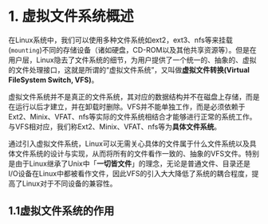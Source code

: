 # 1. 虚拟文件系统概述

在Linux系统中，我们可以使用多种文件系统如ext2，ext3、nfs等来挂载(`mounting`)不同的存储设备（诸如硬盘，CD-ROM以及其他共享资源等）。但是在用户层，Linux隐去了文件系统的细节，为用户提供了一个统一的、抽象的、虚拟的文件处理接口，这就是所谓的“虚拟文件系统”，又叫做**虚拟文件转换(Virtual FileSystem Switch, VFS)**。

虚拟文件系统并不是真正的文件系统，其对应的数据结构并不在磁盘上存储，而是在运行以后才建立，并在卸载时删除。VFS并不能单独工作，而是必须依赖于Ext2、Minix、VFAT、nfs等实际的文件系统相结合才能够进行正常的系统工作。与VFS相对应，我们称Ext2、Minix、VFAT、nfs等为**具体文件系统**。

通过引入虚拟文件系统，Linux可以无需关心具体的文件属于什么文件系统以及具体文件系统的设计与实现，从而将所有的文件看作一致的、抽象的VFS文件。特别是由于Linux继承了Unix中「**一切皆文件**」的理念，无论是普通文件、目录还是I/O设备在Linux中都被看作文件，因此VFS的引入大大降低了系统的耦合程度，提高了Linux对于不同设备的兼容性。



## 1.1虚拟文件系统的作用

